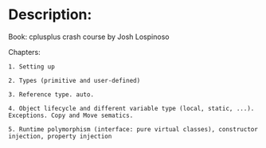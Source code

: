 # Description:
Book: cplusplus crash course by Josh Lospinoso

Chapters:

    1. Setting up
    
    2. Types (primitive and user-defined)
    
    3. Reference type. auto.

    4. Object lifecycle and different variable type (local, static, ...). Exceptions. Copy and Move sematics.
    
    5. Runtime polymorphism (interface: pure virtual classes), constructor injection, property injection

